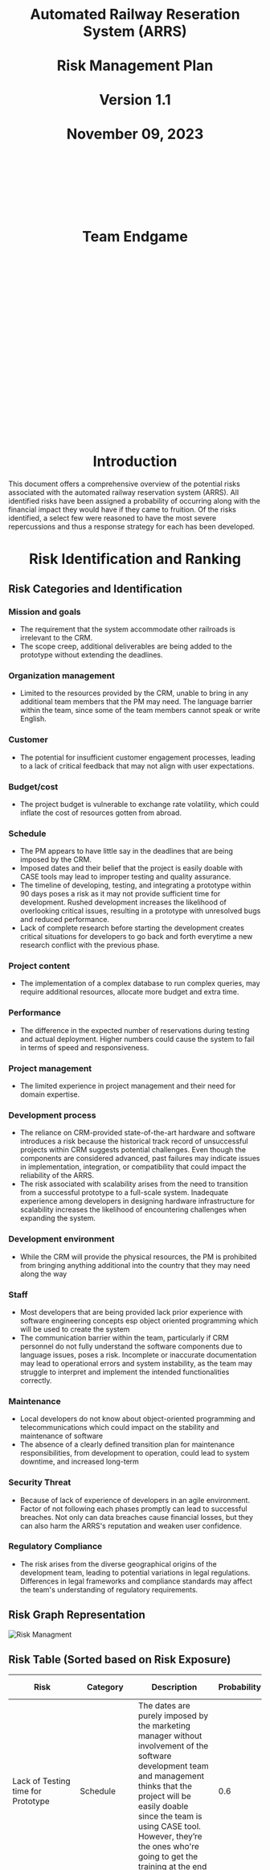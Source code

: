 <center><H1>
<br></br>
<br></br>
<br></br>
Automated Railway Reseration System (ARRS)
<br></br>
Risk Management Plan
<br></br>
Version 1.1
<br></br>
November 09, 2023
<br></br>
<br></br>
<br></br>
Team Endgame
<br></br>
<br></br>
<br></br>
<br></br>
<br></br>
<br></br>
</H1>
</center>

<div style="page-break-after: always;"></div>


<center><H1>Introduction</H1></center>

This document offers a comprehensive overview of the potential risks associated with the automated railway reservation system (ARRS). All identified risks have been assigned a probability of occurring along with the financial impact they would have if they came to fruition. Of the risks identified, a select few were reasoned to have the most severe repercussions and thus a response strategy for each has been developed. 


<center><H1>Risk Identification and Ranking</H1></center>

## Risk Categories and Identification

### Mission and goals 
- The requirement that the system accommodate other railroads is irrelevant to the CRM.
- The scope creep, additional deliverables are being added to the prototype without extending the deadlines.

### Organization management
- Limited to the resources provided by the CRM, unable to bring in any additional team members that the PM may need. 
The language barrier within the team, since some of the team members cannot speak or write English.

### Customer
- The potential for insufficient customer engagement processes, leading to a lack of critical feedback that may not align with user expectations.

### Budget/cost
- The project budget is vulnerable to exchange rate volatility, which could inflate the cost of resources gotten from abroad.

### Schedule
- The PM appears to have little say in the deadlines that are being imposed by the CRM. 
- Imposed dates and their belief that the project is easily doable with CASE tools may lead to improper testing and quality assurance.
- The timeline of developing, testing, and integrating a prototype within 90 days poses a risk as it may not provide sufficient time for development. Rushed development increases the likelihood of overlooking critical issues, resulting in a prototype with unresolved bugs and reduced performance.
- Lack of complete research before starting the development creates critical situations for developers to go back and forth everytime a new research conflict with the previous phase.

### Project content
- The implementation of a complex database to run complex queries, may require additional resources, allocate more budget and extra time.

### Performance 
- The difference in the expected number of reservations during testing and actual deployment. Higher numbers could cause the system to fail in terms of speed and responsiveness.

### Project management 
- The limited experience in project management and their need for domain expertise.

### Development process 
- The reliance on CRM-provided state-of-the-art hardware and software introduces a risk because the historical track record of unsuccessful projects within CRM suggests potential challenges. Even though the components are considered advanced, past failures may indicate issues in implementation, integration, or compatibility that could impact the reliability of the ARRS.
- The risk associated with scalability arises from the need to transition from a successful prototype to a full-scale system. Inadequate experience among developers in designing hardware infrastructure for scalability increases the likelihood of encountering challenges when expanding the system.

### Development environment
- While the CRM will provide the physical resources, the PM is prohibited from bringing anything additional into the country that they may need along the way 

### Staff
- Most developers that are being provided lack prior experience with software engineering concepts esp object oriented programming which will be used to create the system 
- The communication barrier within the team, particularly if CRM personnel do not fully understand the software components due to language issues, poses a risk. Incomplete or inaccurate documentation may lead to operational errors and system instability, as the team may struggle to interpret and implement the intended functionalities correctly.

### Maintenance 
- Local developers do not know about object-oriented programming and telecommunications which could impact on the stability and maintenance of software
- The absence of a clearly defined transition plan for maintenance responsibilities, from development to operation, could lead to system downtime, and increased long-term 

### **Security Threat**
- Because of lack of experience of developers in an agile environment. Factor of not following each phases promptly can lead to successful breaches.  Not only can data breaches cause financial losses, but they can also harm the ARRS's reputation and weaken user confidence.

### **Regulatory Compliance**
- The risk arises from the diverse geographical origins of the development team, leading to potential variations in legal regulations. Differences in legal frameworks and compliance standards may affect the team's understanding of regulatory requirements.

<div style="page-break-after: always;"></div>

## Risk Graph Representation

![Risk Managment](./RiskManagement.png)

<div style="page-break-after: always;"></div>

## Risk Table (Sorted based on Risk Exposure)

| **Risk** | **Category** | **Description** | **Probability** | **Loss** | **Risk Exposure** |
| --- | --- | --- | --- | --- | --- | 
|Lack of Testing time for Prototype |Schedule|The dates are purely imposed by the marketing manager without involvement of the software development team and management thinks that the project will be easily doable since the team is using CASE tool. However, they’re the ones who're going to get the training at the end of 15 months.|0.6|$100,000|$60,000|
Communication Barrier/ Transparency in Work|Organization Management|None of the team members speak Chinese and everyone including the PM is relying on interpreters. PM has access to 26 software development professionals but half of them were not able to speak or write english. Ineffective communication in this project can lead to misunderstanding and difficulties in making decisions.|0.7|$60,000|$42,000|
Lack of Testing time for Prototype |Schedule|The dates are purely imposed by the marketing manager without involvement of the software development team and management thinks that the project will be easily doable since the team is using CASE tool. However, they’re the ones who're going to get the training at the end of 15 months.|0.7|$55,000|$38,500|
Changes in Legal Compliance|**Regulatory Compliance**|Since the developers are not from the same country, the legal regulations that they are aware of may be different which can affect project’s progress|0.5|$71,000|$35,500|
Limited skills of Local Programmers|Maintenance|Maintenance mostly done after the final project has been delivered, it requires quite a bit of knowledge for bug-fixing, patching, etc. Local programmers were weak in OO development skills and telecommunication skills.|0.8|$40,000|$32,000|
Resource limitations|Organization Management|Given that the PM is limited to the resources provided by the CRM and unable to bring in any additional team members that they may need, this may lead to delays and/or limited implementation of features. |0.5|$60,000|$30,000|
Lack of schedule autonomy|Schedule|The PM appears to have little say in the deadlines that are being imposed by the CRM. This may result in excessive stress due to missed deadlines, lack of feature implementation, backlogs and a failure to meet client expectations.|0.5|$60,000|$30,000|
Developer limitations|Development Environment|While the CRM will provide the physical resources, the PM is prohibited from bringing in anything additional. This also may result in delays and/or limited implementation of features.|0.4|$65,000|$26,000|
Developer inexperience |Staff|Most developers that are being provided lack prior experience with software engineering concepts esp object oriented programming which will be used to create the system. This may result in technical debt, bugs, delays, and difficulty with implementing new features. |0.9|$31,250|$25,000|
Complexity of the Project and Missing Information|Project Content|Complex system may require additional time, resources, and budget which can delay the final deliverable such as providing several management reports that require more complex database implementation and queries to retrieve the result.|0.6|$41,000|$25,000|
Lack of External Research |Schedule|Lack of research data before starting the development poses risk for developers to go back and forth leading to multiple delays in project timelines.|0.8|$30,000|$24,000|
Adding more deliverables to the Project (Scope Creep)|Mission & Goals|Initial deliverables included a prototype showing the functional requirements and final product will include three cities. Additionally, the PM has to ensure that the project will be applicable to the Thai, Vietnamese, Kampuchean and Burmese Railroads.|0.8|$29,375|$23,500|
Lack of Testing time for Prototype |Schedule|The dates are purely imposed by the marketing manager without involvement of the software development team and management thinks that the project will be easily doable since the team is using CASE tool. However, they’re the ones who're going to get the training at the end of 15 months.|0.7|$50,000|$35,000|
System Load Testing|Performance|The expected number of reservations are quite higher than the numbers are expected to use during the testing period. The number of reservations during the test period may be around 25,000 per day. However, during actual deployment of the product it may fail to meet expectations of speed and responsiveness.|0.5|$44,000|$22,000|
Lack of PM experience|Project Management|PM finished the project management profession certification course six months ago and their prior experience was as project development manager. To execute a project smoothly and in a timely manner, they need domain experience and understanding of specific project topics.|0.5|$44,000|$22,000|
Hardware and Software Reliability|Development Process|CRM provided hardware and software though considered state-of-the-art, developers still may still encounter challenges. Primarily because of the track record of unsuccessful projects within CRM. |0.6|$33,333|$20,000|
Development Timeline |Schedule|Ensuring a prototype is developed, tested and integrated within 90-days presents risks of potential delays and completing thorough testing and quality assurance.|0.8|$25,000|$20,000|
Scalability |Development Process|If the project prototype proves successful and needs to be scaled up to a full-scale system, the hardware infrastructure must be designed with scalability in mind. Given the inadequacy in experience of developers, scalability poses a critical risk.|0.5|$36,000|$18,000|
Documentation|Staff|If CRM personnel do not fully understand the software components given the communication issue, it can lead to operational errors and system instability.|0.5|$40,000|$20,000|
Data Integrity and Protection|**Security Threats** |Potential vulnerabilities in the system can lead to data breaches, compromising data and database integrity.|0.2|$45,000|$9,000|
Inadequate customer feedback mechanism.|Customer|The potential for insufficient customer engagement processes, leading to a lack of critical feedback and a final system that may not align with user expectations or requirements|0.2|$40,000|$8,000|
Currency fluctuation increasing costs|Budget/Cost|The project budget is vulnerable to exchange rate volatility, which could inflate the cost of resources procured from abroad. |0.1|$70,000|$7,000|
Lack of a clear maintenance transition plan|Maintenance|The absence of a structured plan for transitioning the ARRS from development to maintenance could result in operational inefficiencies, and reduced user satisfaction|0.1|$60,000|$6,000|

<div style="page-break-after: always;"></div>

## Identify the top 5 risks

| **Risk Description** | **Risk Owner** | **Response strategy** | **Action plan** | **Resource** | **Timeline** | **Contingency Plan**|
| --- | --- | --- | --- | --- | --- | --- |
There is a risk of significant scope creep and a lack of focus on the clients needs given that there is a desire to have the system accommodate other railroads. This is irrelevant to the CRM, may lead to the client being unsatisfied with the final product or delays to fulfill requirements outside of what CRM is expecting. | Project Manager | Mitigate |Assess how a focus on multi-system compatibility will impact that project and communicate this to the stakeholders to make them aware of how this will impact the budget, timeline, and scope.|Time to prepare and meet with key stakeholders.|Start mitigation process as soon and possible and finish before starting project initiation.|Should the decision to prioritize compatibility prevail, have all design decisions facilitate this request right from the start to help ensure success and minimize technical debt.  
There is a risk of communication due to a language barrier and reliance on interpreters. This can create layers of complexity and potential misinterpretation such as interpreters may not be able to capture the nuances of the technical discussion. Language barriers could lead to a decision making process which may cause trouble reaching the project deadline and goals.|DevelopmentTeam and Project Manager|Mitigating|Project managers should set up Regular meetings with Stakeholders, development teams, and end-users. Team should use collaborative communication tools, develop a communication plan to make clear goals and avoid misunderstanding.|Allocate $5000 to get a subscription of needed communication tools.|Start as soon as project initiation starts.|Should develop communication channels and schedules for developers to make efficient information exchange. In case primary communication tools become unavailable, have alternative tools ready and ensure that team members know how to use them.
The risk is that the insufficient testing on the prototype, resulting from time constraints, could have a serious impact on the final developed system including unresolved bugs, a less reliable system and failure on loading response.|Development Team and Project Manager|Avoiding |Set up priority:The team should prioritize the critical testing scenarios Use of technology:The team should establish automated testing pipelines to save time.Communication:The team should actively participate in the review process to avoid injection of unknown bugs, and consider continuous development.|Allocate an extra budget of around $20,000 for hiring professional testers and they may require additional testing tools. |Start as soon as functional features are deployed.|Considering to release the prototype with an explicit note of potential risks it might have and a commitment to fixing those issues after release update.
Variations in legal regulations due to developers from different countries can affect the project’s progress.|Legal and Compliance Team|Mitigating|Conduct comprehensive legal compliance training for all team members, focusing on both international and local regulations relevant to the project. Regularly update the team on legal changes.|Allocate $10,000 for legal consultation and training materials.|Begin training in the early stages of the project and give regular updates throughout the project lifecycle.|In the case of significant legal changes, reassess and adjust project plans according to how significant the situation will be. Also, consider hiring legal experts for ongoing support if necessary.
Most developers lack experience in software engineering concepts, especially object-oriented programming, leading to technical debt, bugs, delays, and difficulty in implementing new features.|Development Team|Mitigating|Provide intensive training in software engineering concepts and object-oriented programming. Implement a mentorship program with experienced developers.|Allocate additional budget for training programs and mentorship.|Start training at project commencement and continue throughout the development phase.| In case of persistent skill gaps, consider outsourcing critical development tasks or hiring additional skilled developers.

<div style="page-break-after: always;"></div>

<center><H1>Conclusion</H1></center>

The “Risk Management Plan for ARRS” provides a comprehensive analysis of various potential risks associated with the Automated Railway Reservation System. The document is structured into several key sections, each addressing different aspects of risk management: 

1. Introduction: This section outlines the document’s purpose, which is to offer a detailed overview of potential risks related to ARRS. Each identified risk is evaluated in terms of its likelihood and potential financial impact.
2. Risk identification and Ranking: The risks are categorized and sorted based on their potential loss and exposure. This section is instrumental in prioritizing risks and forms the basis for developing response strategies. 
3. Risk Categories: The document identifies various risk categories, each with specific concerns:
    - Mission and Goals: Issues like scope creep and accommodating requirements irrelevant to the core project (CRM) are highlighted.
    - Organization Management: Challenges include resource limitations and language barriers within the team.
    - Customer: Risks related to the insufficient customer engagement processes are discussed. 
    - Budget/Cost: The vulnerability of the project budget to exchange rate fluctuations is noted.
    - Schedule: Risks associated with tight deadlines, lack of proper testing, and rushed development leading to potential issues with the prototype are mentioned.
    - Project Content: The complexity of implementing a robust database system is acknowledged.
    - Performance: Potential performance issues due to higher-than-expected usage are highlighted.
    - Project Management: The limited experience in project management and the need for domain expertise are identified as risks.
    - Development Process: Risks stemming from reliance on CRM-provided hardware and software and challenges in scalability are discussed.
    - Development Environment: Restrictions on importing additional resources are noted.
    - Staff: The inexperience of developers in key software engineering concepts and communication barriers are mentioned.
    - Maintenance: Concerns about the stability and maintenance of the software due to local developers’ limited knowledge.
    - Security Threats:  The risk of data breaches and the impact on ARRS’s reputation and user confidence is discussed.

The document effectively covers a broad range of risks, providing a thorough understanding of the challenges the ARRS project may face. Each risk category is explored in detail, highlighting specific issues and their potential impact on the project. The meticulous approach is identifying and categorizing risks showcases a comprehensive risk management strategy, crucial for the successful implementation and operation of ARRS.
